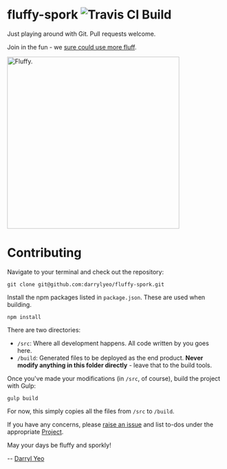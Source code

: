 # fluffy-spork ![Travis CI Build](https://travis-ci.org/darrylyeo/fluffy-spork.svg?branch=master)
Just playing around with Git. Pull requests welcome.

Join in the fun - we [sure could use more fluff](https://github.com/darrylyeo/fluffy-spork/issues/1).

<img src="https://rawgit.com/darrylyeo/fluffy-spork/master/src/Fluffy%20Sporks.svg" width="400" title="Fluffy.">

# Contributing

Navigate to your terminal and check out the repository:

`git clone git@github.com:darrylyeo/fluffy-spork.git`

Install the npm packages listed in `package.json`. These are used when building.

`npm install`

There are two directories:

 - `/src`: Where all development happens. All code written by you goes here.
 - `/build`: Generated files to be deployed as the end product. **Never modify anything in this folder directly** - leave that to the build tools.

Once you've made your modifications (in `/src`, of course), build the project with Gulp:

`gulp build`

For now, this simply copies all the files from `/src` to `/build`.

If you have any concerns, please [raise an issue](https://github.com/darrylyeo/fluffy-spork/issues) and list to-dos under the appropriate [Project](https://github.com/darrylyeo/fluffy-spork/projects).

May your days be fluffy and sporkly!

-- [Darryl Yeo](https://darryl-yeo.com)
